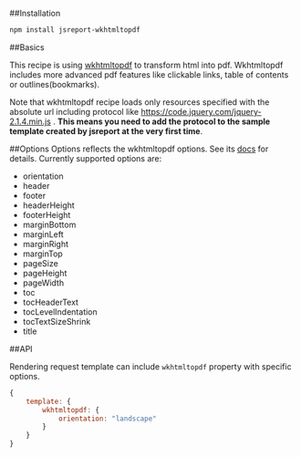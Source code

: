 
##Installation
```bash
npm install jsreport-wkhtmltopdf
```

##Basics

This recipe is using [wkhtmltopdf](http://wkhtmltopdf.org/) to transform html into pdf. Wkhtmltopdf includes more advanced pdf features like clickable links, table of contents or outlines(bookmarks). 

Note that wkhtmltopdf recipe loads only resources specified with the absolute url including protocol like https://code.jquery.com/jquery-2.1.4.min.js . **This means you need to add the protocol to the sample template created by jsreport at the very first time**.

##Options
Options reflects the wkhtmltopdf options. See its [docs](http://wkhtmltopdf.org/usage/wkhtmltopdf.txt) for details.  Currently supported options are:

- orientation
- header
- footer
- headerHeight
- footerHeight
- marginBottom
- marginLeft
- marginRight
- marginTop
- pageSize
- pageHeight
- pageWidth
- toc
- tocHeaderText
- tocLevelIndentation
- tocTextSizeShrink
- title


##API

Rendering request template can include `wkhtmltopdf` property with specific options.
```js
{
	template: {
		wkhtmltopdf: {
			orientation: "landscape"
		}
	}
}
```


